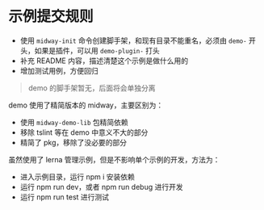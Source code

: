 # 示例提交规则

- 使用 `midway-init` 命令创建脚手架，和现有目录不能重名，必须由 `demo-` 开头，如果是插件，可以用 `demo-plugin-` 打头
- 补充 README 内容，描述清楚这个示例是做什么用的
- 增加测试用例，方便回归

> demo 的脚手架暂无，后面将会单独分离

demo 使用了精简版本的 midway，主要区别为：

- 使用 `midway-demo-lib` 包精简依赖
- 移除 tslint 等在 demo 中意义不大的部分
- 精简了 pkg，移除了没必要的部分

虽然使用了 lerna 管理示例，但是不影响单个示例的开发，方法为：

- 进入示例目录，运行 npm i 安装依赖
- 运行 npm run dev，或者 npm run debug 进行开发
- 运行 npm run test 进行测试